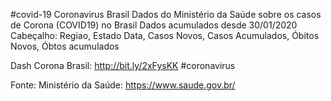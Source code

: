 #covid-19 Coronavirus Brasil
Dados do Ministério da Saúde sobre os casos de Corona (COVID19) no Brasil
  Dados acumulados desde 30/01/2020
  Cabeçalho: Regiao, Estado Data, Casos Novos, Casos Acumulados, Óbitos Novos, Óbtos acumulados

Dash Corona Brasil: http://bit.ly/2xFysKK #coronavirus

Fonte: Ministério da Saúde: https://www.saude.gov.br/
